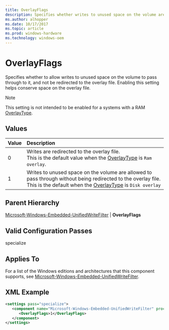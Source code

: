 ```yaml
---
title: OverlayFlags
description: Specifies whether writes to unused space on the volume are allowed to pass through without being redirected to the overlay file
ms.author: alhopper
ms.date: 10/17/2017
ms.topic: article
ms.prod: windows-hardware
ms.technology: windows-oem
---
```

# OverlayFlags

Specifies whether to allow writes to unused space on the volume to pass through to it, and not be redirected to the overlay file. Enabling this setting helps conserve space on the overlay file.

> [!Note]
> This setting is not intended to be enabled for a systems with a RAM [OverlayType](microsoft-windows-embedded-unifiedwritefilter-overlaytype.md).

## Values

| Value      | Description                                                       |
|:-----------|:------------------------------------------------------------------|
| 0          | Writes are redirected to the overlay file. <br/>This is the default value when the [OverlayType](microsoft-windows-embedded-unifiedwritefilter-overlaytype.md) is `Ram overlay`.     |
| 1          | Writes to unused space on the volume are allowed to pass through without being redirected to the overlay file. <br/>This is the default when the [OverlayType](microsoft-windows-embedded-unifiedwritefilter-overlaytype.md) is `Disk overlay`     |

## Parent Hierarchy

[Microsoft-Windows-Embedded-UnifiedWriteFilter](microsoft-windows-embedded-unifiedwritefilter.md) | **OverlayFlags**

## Valid Configuration Passes

specialize

## Applies To

For a list of the Windows editions and architectures that this component supports, see [Microsoft-Windows-Embedded-UnifiedWriteFilter](microsoft-windows-embedded-unifiedwritefilter.md).

## XML Example

```XML
<settings pass="specialize">
   <component name="Microsoft-Windows-Embedded-UnifiedWriteFilter" processorArchitecture="amd64" publicKeyToken="31bf3856ad364e35" language="neutral" versionScope="NonSxS" xmlns:wcm="http://schemas.microsoft.com/WMIConfig/2002/State" xmlns:xsi="http://www.w3.org/2001/XMLSchema-instance">
      <OverlayFlags>1</OverlayFlags>
   </component>
</settings>
```